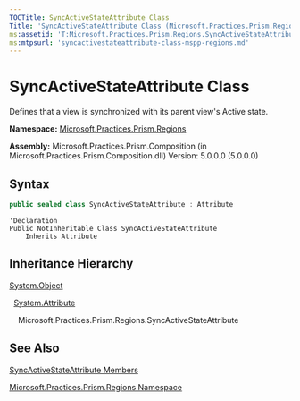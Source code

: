 ```yaml
---
TOCTitle: SyncActiveStateAttribute Class
Title: 'SyncActiveStateAttribute Class (Microsoft.Practices.Prism.Regions)'
ms:assetid: 'T:Microsoft.Practices.Prism.Regions.SyncActiveStateAttribute'
ms:mtpsurl: 'syncactivestateattribute-class-mspp-regions.md'
---
```


# SyncActiveStateAttribute Class

Defines that a view is synchronized with its parent view's Active state.

**Namespace:** [Microsoft.Practices.Prism.Regions](https://msdn.microsoft.com/library/microsoft.practices.prism.regions)

**Assembly:** Microsoft.Practices.Prism.Composition (in Microsoft.Practices.Prism.Composition.dll) Version: 5.0.0.0 (5.0.0.0)

## Syntax

```C#  
public sealed class SyncActiveStateAttribute : Attribute
```

```VB  
'Declaration
Public NotInheritable Class SyncActiveStateAttribute
	Inherits Attribute
```

## Inheritance Hierarchy

[System.Object](http://msdn.microsoft.com/en-us/library/e5kfa45b)

  [System.Attribute](http://msdn.microsoft.com/en-us/library/e8kc3626)

    Microsoft.Practices.Prism.Regions.SyncActiveStateAttribute

## See Also

[SyncActiveStateAttribute Members](https://msdn.microsoft.com/en-us/library/microsoft.practices.prism.regions.syncactivestateattribute_members(v=pandp.50))

[Microsoft.Practices.Prism.Regions Namespace](https://msdn.microsoft.com/library/microsoft.practices.prism.regions)
